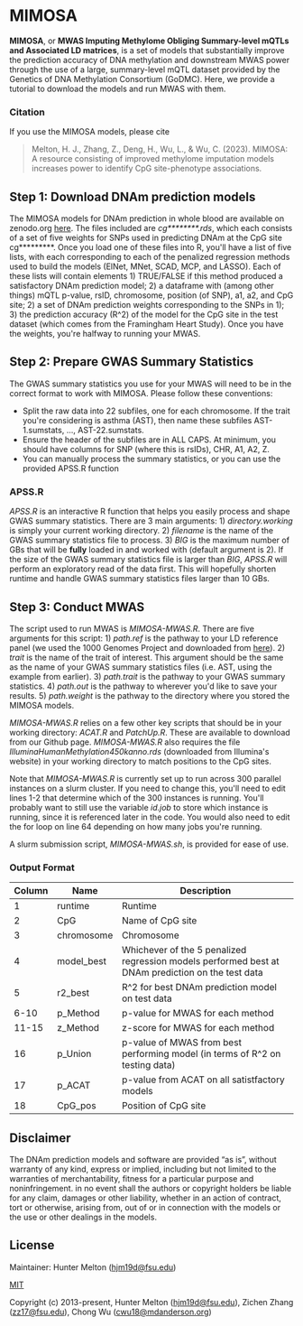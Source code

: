 # MIMOSA

__MIMOSA__, or __MWAS Imputing Methylome Obliging Summary-level mQTLs and Associated LD matrices__, is a set of models that substantially improve the prediction accuracy of DNA methylation and downstream MWAS power through the use of a large, summary-level mQTL dataset provided by the Genetics of DNA Methylation Consortium (GoDMC).  Here, we provide a tutorial to download the models and run MWAS with them.  

### Citation

If you use the MIMOSA models, please cite

> Melton, H. J., Zhang, Z., Deng, H., Wu, L., & Wu, C. (2023). MIMOSA: A resource consisting of improved methylome imputation
models increases power to identify CpG site-phenotype associations. 

## Step 1: Download DNAm prediction models

The MIMOSA models for DNAm prediction in whole blood are available on zenodo.org [here](https://zenodo.org/record/7325055).  The files included are _cg********.rds_, which each consists of a set of five weights for SNPs used in predicting DNAm at the CpG site cg*********.  Once you load one of these files into R, you'll have a list of five lists, with each corresponding to each of the penalized regression methods used to build the models (ElNet, MNet, SCAD, MCP, and LASSO).  Each of these lists will contain elements 1) TRUE/FALSE if this method produced a satisfactory DNAm prediction model; 2) a dataframe with (among other things) mQTL p-value, rsID, chromosome, position (of SNP), a1, a2, and CpG site; 2) a set of DNAm prediction weights corresponding to the SNPs in 1); 3) the prediction accuracy (R^2) of the model for the CpG site in the test dataset (which comes from the Framingham Heart Study).  Once you have the weights, you're halfway to running your MWAS.

## Step 2: Prepare GWAS Summary Statistics

The GWAS summary statistics you use for your MWAS will need to be in the correct format to work with MIMOSA.  Please follow these conventions:

* Split the raw data into 22 subfiles, one for each chromosome.  If the trait you're considering is asthma (AST), then name these subfiles AST-1.sumstats, ..., AST-22.sumstats.
* Ensure the header of the subfiles are in ALL CAPS.  At minimum, you should have columns for SNP (where this is rsIDs), CHR, A1, A2, Z.
* You can manually process the summary statistics, or you can use the provided APSS.R function

### APSS.R

_APSS.R_ is an interactive R function that helps you easily process and shape GWAS summary statistics.  There are 3 main arguments: 1) _directory.working_ is simply your current working directory. 2) _filename_ is the name of the GWAS summary statistics file to process. 3) _BIG_ is the maximum number of GBs that will be __fully__ loaded in and worked with (default argument is 2).  If the size of the GWAS summary statistics file is larger than _BIG_, _APSS.R_ will perform an exploratory read of the data first.  This will hopefully shorten runtime and handle GWAS summary statistics files larger than 10 GBs.


## Step 3: Conduct MWAS

The script used to run MWAS is _MIMOSA-MWAS.R_.  There are five arguments for this script: 1) _path.ref_ is the pathway to your LD reference panel (we used the 1000 Genomes Project and downloaded from [here](https://www.internationalgenome.org/data)).  2) _trait_ is the name of the trait of interest.  This argument should be the same as the name of your GWAS summary statistics files (i.e. AST, using the example from earlier).  3) _path.trait_ is the pathway to your GWAS summary statistics.  4) _path.out_ is the pathway to wherever you'd like to save your results.  5) _path.weight_ is the pathway to the directory where you stored the MIMOSA models.

_MIMOSA-MWAS.R_ relies on a few other key scripts that should be in your working directory: _ACAT.R_ and _PatchUp.R_.  These are available to download from our Github page.  _MIMOSA-MWAS.R_ also requires the file _IlluminaHumanMethylation450kanno.rds_ (downloaded from Illumina's website) in your working directory to match positions to the CpG sites.

Note that _MIMOSA-MWAS.R_ is currently set up to run across 300 parallel instances on a slurm cluster.  If you need to change this, you'll need to edit lines 1-2 that determine which of the 300 instances is running.  You'll probably want to still use the variable _id.job_ to store which instance is running, since it is referenced later in the code.  You would also need to edit the for loop on line 64 depending on how many jobs you're running.

A slurm submission script, _MIMOSA-MWAS.sh_, is provided for ease of use.

### Output Format

| Column | Name | Description |
| --- | --- | --- |
| 1 | runtime | Runtime |
| 2 | CpG | Name of CpG site |
| 3 | chromosome | Chromosome |
| 4 | model_best | Whichever of the 5 penalized regression models performed best at DNAm prediction on the test data |
| 5 | r2_best | R^2 for best DNAm prediction model on test data |
| 6-10 | p_Method | p-value for MWAS for each method |
| 11-15 | z_Method | z-score for MWAS for each method |
| 16 | p_Union | p-value of MWAS from best performing model (in terms of R^2 on testing data) |
| 17 | p_ACAT | p-value from ACAT on all satistfactory models |
| 18 | CpG_pos | Position of CpG site |

## Disclaimer

The DNAm prediction models and software are provided “as is”, without warranty of any kind, express or implied, including but not limited to the warranties of merchantability, fitness for a particular purpose and noninfringement. in no event shall the authors or copyright holders be liable for any claim, damages or other liability, whether in an action of contract, tort or otherwise, arising from, out of or in connection with the models or the use or other dealings in the models.

## License

Maintainer: Hunter Melton (hjm19d@fsu.edu)

[MIT](http://opensource.org/licenses/MIT)

Copyright (c) 2013-present, Hunter Melton (hjm19d@fsu.edu), Zichen Zhang (zz17@fsu.edu), Chong Wu (cwu18@mdanderson.org)
